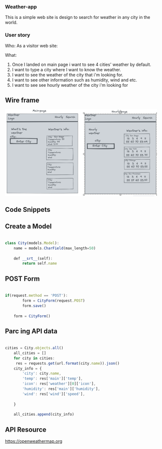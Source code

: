 ### Weather-app

This is a simple web site is design to search for weather in any city in the world.

### User story

Who:
As a visitor web site:

What:

1. Once I landed on main page i want to see 4 cities' weather by default.
2. I want to type a city where I want to know the weather.
3. I want to see the weather of the city that i'm looking for.
4. I want to see other information such as humidity, wind and etc.
5. I want to see see hourly weather of the city i'm looking for

## Wire frame

![](WeatherApp/weather/templates/img/Screen%20Shot%202022-01-30%20at%209.54.51%20PM.png)

## Code Snippets

## Create a Model

```javascript

class City(models.Model):
    name = models.CharField(max_length=50)

    def __srt__(self):
        return self.name

```

## POST Form

```javascript

if(request.method == 'POST'):
        form = CityForm(request.POST)
        form.save()

    form = CityForm()
```

## Parc ing API data

```javascript

cities = City.objects.all()
    all_cities = []
    for city in cities:
     res = requests.get(url.format(city.name)).json()
    city_info = {
        'city': city.name,
        'temp': res['main']['temp'],
        'icon': res['weather'][0]['icon'],
        'humidity': res['main']['humidity'],
        'wind': res['wind']['speed'],

    }

    all_cities.append(city_info)

```

## API Resource

https://openweathermap.org
